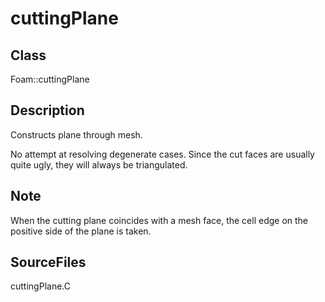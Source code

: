 # cuttingPlane 
## Class
Foam::cuttingPlane

## Description
Constructs plane through mesh.

No attempt at resolving degenerate cases. Since the cut faces are
usually quite ugly, they will always be triangulated.

## Note
When the cutting plane coincides with a mesh face, the cell edge on the
positive side of the plane is taken.

## SourceFiles
cuttingPlane.C

